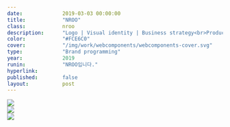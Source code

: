 ```yaml
---
date:             2019-03-03 00:00:00
title:            "NROO"
class:            nroo
description:      "Logo | Visual identity | Business strategy<br>Product design | Package design | Print design"
color:            "#FCE6C0"
cover:            "/img/work/webcomponents/webcomponents-cover.svg"
type:             "Brand programming"
year:             2019
runin:            "NROO입니다."
hyperlink:        
published:        false
layout:           post
---
```


<div class="post-content-grid">
  <div class="post-content-column column-2">
    <img class="post-content-screen desktop" src="{{ site.baseurl }}/img/work/webcomponents/webcomponents-home.png" />
  </div>
  <div class="post-content-column column-3">
    <img class="post-content-screen iphone" src="{{ site.baseurl }}/img/work/webcomponents/webcomponents-repo-mobile.png" />
  </div>
</div>

<img class="post-content-styleguide lazyload" src="{{ site.baseurl }}/img/work/webcomponents/webcomponents-cards.png" />
